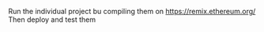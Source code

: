 Run the individual project bu compiling them on https://remix.ethereum.org/
Then deploy and test them
